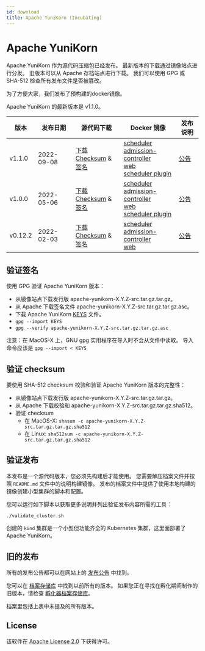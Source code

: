 ```yaml
---
id: download
title: Apache YuniKorn (Incubating)
---
```


<!--
Licensed to the Apache Software Foundation (ASF) under one
or more contributor license agreements.  See the NOTICE file
distributed with this work for additional information
regarding copyright ownership.  The ASF licenses this file
to you under the Apache License, Version 2.0 (the
"License"); you may not use this file except in compliance
with the License.  You may obtain a copy of the License at

  http://www.apache.org/licenses/LICENSE-2.0

Unless required by applicable law or agreed to in writing,
software distributed under the License is distributed on an
"AS IS" BASIS, WITHOUT WARRANTIES OR CONDITIONS OF ANY
KIND, either express or implied.  See the License for the
specific language governing permissions and limitations
under the License.
-->

# Apache YuniKorn

Apache YuniKorn 作为源代码压缩包已经发布。
最新版本的下载通过镜像站点进行分发。
旧版本可以从 Apache 存档站点进行下载。
我们可以使用 GPG 或 SHA-512 检查所有发布文件是否被篡改。

为了方便大家，我们发布了预构建的docker镜像。

Apache YuniKorn 的最新版本是 v1.1.0。

| 版本     | 发布日期      | 源代码下载                                                                                                                                                                                                                                                                                                                                                                                      | Docker 镜像                                                                                                                                                                                                                                                                                                                                                                                                                                                                                   | 发布说明                           |
|---------|--------------|------------------------------------------------------------------------------------------------------------------------------------------------------------------------------------------------------------------------------------------------------------------------------------------------------------------------------------------------------------------------------|------------------------------------------------------------------------------------------------------------------------------------------------------------------------------------------------------------------------------------------------------------------------------------------------------------------------------------------------------------------------------------------------------------------------------------------------------------------------------------------------------------------------------------------------------------------------------------------------------------------------------------------------------------------------|------------------------------------------|
| v1.1.0  | 2022-09-08   | [下载](https://www.apache.org/dyn/closer.lua/yunikorn/1.1.0/apache-yunikorn-1.1.0-src.tar.gz) <br />[Checksum](https://downloads.apache.org/yunikorn/1.1.0/apache-yunikorn-1.1.0-src.tar.gz.sha512) & [签名](https://downloads.apache.org/yunikorn/1.1.0/apache-yunikorn-1.1.0-src.tar.gz.asc)                                                                      | [scheduler](https://hub.docker.com/layers/apache/yunikorn/scheduler-1.1.0/images/sha256-5a45cede355b4c1d0016ba81b317e12a7608ac5de4779892f8c7fa53adf5d739) <br />[admission-controller](https://hub.docker.com/layers/apache/yunikorn/admission-1.1.0/images/sha256-4389c126f252671e55bdac16e1bcfe7f83ef4ea7c3e83d333c81508920da825c) <br />[web](https://hub.docker.com/layers/apache/yunikorn/web-1.1.0/images/sha256-3f3075161283d8a78f4849f8163104d7db3e7bd3a467163729fb401421ac670f) <br />[scheduler plugin](https://hub.docker.com/layers/apache/yunikorn/scheduler-plugin-1.0.0/images/sha256-f7b2a186b3088e269842c415e1fe1c2afa8835e24a98fa85097e6be5c234712b) | [公告](/release-announce/1.1.0)  |
| v1.0.0  | 2022-05-06   | [下载](https://www.apache.org/dyn/closer.lua/yunikorn/1.0.0/apache-yunikorn-1.0.0-src.tar.gz) <br />[Checksum](https://downloads.apache.org/yunikorn/1.0.0/apache-yunikorn-1.0.0-src.tar.gz.sha512) & [签名](https://downloads.apache.org/yunikorn/1.0.0/apache-yunikorn-1.0.0-src.tar.gz.asc)                                                                      | [scheduler](https://hub.docker.com/layers/apache/yunikorn/scheduler-1.0.0/images/sha256-a38ef737337798a6597c56637efc5eeae1701898eb94c4c43e638cbdb9ad782c) <br />[admission-controller](https://hub.docker.com/layers/apache/yunikorn/admission-1.0.0/images/sha256-2673539c26c42a1607fbf7eba9f11d7e9737eb21e90c20eafdbcc4367d07d7a6) <br />[web](https://hub.docker.com/layers/apache/yunikorn/web-1.0.0/images/sha256-10cb381da02db65c05e9ef2a712ddd28d36d67ee8cb127dd95f14603707db5d9) <br />[scheduler plugin](https://hub.docker.com/layers/apache/yunikorn/scheduler-plugin-1.0.0/images/sha256-f7b2a186b3088e269842c415e1fe1c2afa8835e24a98fa85097e6be5c234712b) | [公告](/release-announce/1.0.0)  |
| v0.12.2 | 2022-02-03   | [下载](https://archive.apache.org/dist/incubator/yunikorn/0.12.2/apache-yunikorn-0.12.2-incubating-src.tar.gz) <br />[Checksum](https://archive.apache.org/dist/incubator/yunikorn/0.12.2/apache-yunikorn-0.12.2-incubating-src.tar.gz.sha512) & [签名](https://archive.apache.org/dist/incubator/yunikorn/0.12.2/apache-yunikorn-0.12.2-incubating-src.tar.gz.asc) | [scheduler](https://hub.docker.com/layers/apache/yunikorn/scheduler-0.12.2/images/sha256-aa2de246fc48a6a9859f0cc1b9fb66c4a0928a5af5925494b68ca755c69e830b) <br />[admission-controller](https://hub.docker.com/layers/apache/yunikorn/admission-0.12.2/images/sha256-0270b1912b5da05db635d1952608f04166e892385e879a16940d963bd1c79bd4) <br />[web](https://hub.docker.com/layers/apache/yunikorn/web-0.12.2/images/sha256-7c886a967d04c3a8df14a3ededf15e14af7db8cd7bea85ca4b935a5c9a0f0243)                                                                                                                                                                            | [公告](/release-announce/0.12.2) |

## 验证签名

使用 GPG 验证 Apache YuniKorn 版本：

- 从镜像站点下载发行版 apache-yunikorn-X.Y.Z-src.tar.gz.tar.gz。
- 从 Apache 下载签名文件 apache-yunikorn-X.Y.Z-src.tar.gz.tar.gz.asc。
- 下载 Apache YuniKorn [KEYS](https://downloads.apache.org/incubator/yunikorn/KEYS) 文件。
- `gpg --import KEYS`
- `gpg --verify apache-yunikorn-X.Y.Z-src.tar.gz.tar.gz.asc`

注意：在 MacOS-X 上，GNU gpg 实用程序在导入时不会从文件中读取。
导入命令应该是 `gpg --import < KEYS`

## 验证 checksum

要使用 SHA-512 checksum 校验和验证 Apache YuniKorn 版本的完整性：

- 从镜像站点下载发行版 apache-yunikorn-X.Y.Z-src.tar.gz.tar.gz。
- 从 Apache 下载校验和 apache-yunikorn-X.Y.Z-src.tar.gz.tar.gz.sha512。
- 验证 checksum
  - 在 MacOS-X: `shasum -c apache-yunikorn-X.Y.Z-src.tar.gz.tar.gz.sha512`
  - 在 Linux: `sha512sum -c apache-yunikorn-X.Y.Z-src.tar.gz.tar.gz.sha512`

## 验证发布

本发布是一个源代码版本，您必须先构建后才能使用。
您需要解压档案文件并按照 `README.md` 文件中的说明构建镜像。
发布的档案文件中提供了使用本地构建的镜像创建小型集群的脚本和配置。

您可以运行如下脚本以获取更多说明并列出验证发布内容所需的工具：
```shell
./validate_cluster.sh
```
创建的 `kind` 集群是一个小型但功能齐全的 Kubernetes 集群，这里面部署了 Apache YuniKorn。

## 旧的发布

所有的发布公告都可以在网站上的 [发布公告](/release-announce/) 中找到。

您可以在 [档案存储库](https://archive.apache.org/dist/yunikorn/) 中找到以前所有的版本。
如果您正在寻找在孵化期间制作的旧版本，请检查 [孵化器档案存储库](https://archive.apache.org/dist/incubator/yunikorn/)。

档案里包括上表中未提及的所有版本。

## License

该软件在 [Apache License 2.0](https://www.apache.org/licenses/LICENSE-2.0) 下获得许可。

